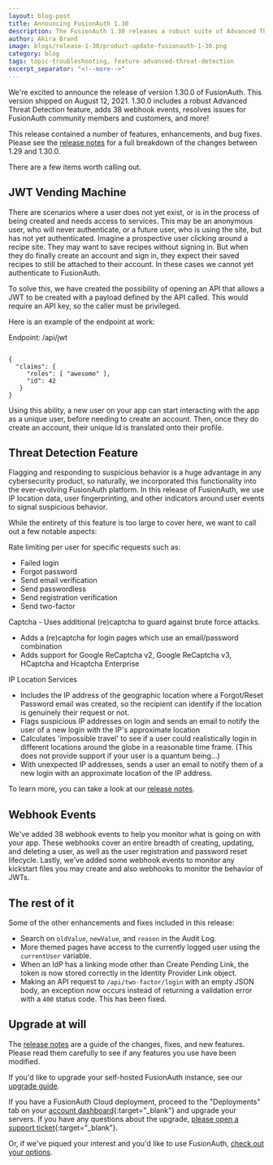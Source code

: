 ```yaml
---
layout: blog-post
title: Announcing FusionAuth 1.30
description: The FusionAuth 1.30 releases a robust suite of Advanced Threat Detection features, a JWT vending machine, myriad webhook events, and more.
author: Akira Brand
image: blogs/release-1-30/product-update-fusionauth-1-30.png
category: blog
tags: topic-troubleshooting, feature-advanced-threat-detection
excerpt_separator: "<!--more-->"
---
```


We're excited to announce the release of version 1.30.0 of FusionAuth. This version shipped on August 12, 2021. 1.30.0 includes a robust Advanced Threat Detection feature, adds 38 webhook events, resolves issues for FusionAuth community members and customers, and more! 

<!--more-->

This release contained a number of features, enhancements, and bug fixes. Please see the [release notes](/docs/v1/tech/release-notes/#version-1-30-0) for a full breakdown of the changes between 1.29 and 1.30.0. 

There are a few items worth calling out.

## JWT Vending Machine

There are scenarios where a user does not yet exist, or is in the process of being created and needs access to services. This may be an anonymous user, who will never authenticate, or a future user, who is using the site, but has not yet authenticated. Imagine a prospective user clicking around a recipe site. They may want to save recipes without signing in.  But when they do finally create an account and sign in, they expect their saved recipes to still be attached to their account.  In these cases we cannot yet authenticate to FusionAuth.

To solve this, we have created the possibility of opening an API that allows a JWT to be created with a payload defined by the API called.  This would require an API key, so the caller must be privileged.  

Here is an example of the endpoint at work: 

Endpoint: /api/jwt

```

{
  "claims": {
     "roles": [ "awesome" ],
     "id": 42
   }
}
```

Using this ability, a new user on your app can start interacting with the app as a unique user, before needing to create an account. Then, once they do create an account, their unique Id is translated onto their profile. 

## Threat Detection Feature

Flagging and responding to suspicious behavior is a huge advantage in any cybersecurity product, so naturally, we incorporated this functionality into the ever-evolving FusionAuth platform. In this release of FusionAuth, we use IP location data, user fingerprinting, and other indicators around user events to signal suspicious behavior. 

While the entirety of this feature is too large to cover here, we want to call out a few notable aspects:

Rate limiting per user for specific requests such as:
 - Failed login
 - Forgot password
 - Send email verification
 - Send passwordless
 - Send registration verification
 - Send two-factor
 
Captcha - Uses additional (re)captcha to guard against brute force attacks. 
- Adds a (re)captcha for login pages which use an email/password combination
- Adds support for Google ReCaptcha v2, Google ReCaptcha v3, HCaptcha and Hcaptcha Enterprise

IP Location Services
- Includes the IP address of the geographic location where a Forgot/Reset Password email was created, so the recipient can identify if the location is genuinely their request or not. 
- Flags suspicious IP addresses on login and sends an email to notify the user of a new login with the IP's approximate location
- Calculates 'impossible travel' to see if a user could realistically login in different locations around the globe in a reasonable time frame. (This does not provide support if your user is a quantum being...)
- With unexpected IP addresses, sends a user an email to notify them of a new login with an approximate location of the IP address. 

To learn more, you can take a look at our [release notes](/docs/v1/tech/release-notes/#version-1-30-0). 

## Webhook Events

We've added 38 webhook events to help you monitor what is going on with your app.  These webhooks cover an entire breadth of creating, updating, and deleting a user, as well as the user registration and password reset lifecycle. Lastly, we've added some webhook events to monitor any kickstart files you may create and also webhooks to monitor the behavior of JWTs. 

## The rest of it

Some of the other enhancements and fixes included in this release:

* Search on `oldValue`, `newValue`, and `reason` in the Audit Log.
* More themed pages have access to the currently logged user using the `currentUser` variable.
* When an IdP has a linking mode other than Create Pending Link, the token is now stored correctly in the Identity Provider Link object.
* Making an API request to `/api/two-factor/login` with an empty JSON body, an exception now occurs instead of returning a validation error with a `400` status code. This has been fixed. 

## Upgrade at will

The [release notes](/docs/v1/tech/release-notes/#version-1-30-0) are a guide of the changes, fixes, and new features. Please read them carefully to see if any features you use have been modified.

If you'd like to upgrade your self-hosted FusionAuth instance, see our [upgrade guide](/docs/v1/tech/installation-guide/upgrade/). 

If you have a FusionAuth Cloud deployment, proceed to the "Deployments" tab on your [account dashboard](https://account.fusionauth.io/account/deployment/){:target="_blank"} and upgrade your servers. If you have any questions about the upgrade, [please open a support ticket](https://account.fusionauth.io/account/support/){:target="_blank"}.

Or, if we've piqued your interest and you'd like to use FusionAuth, [check out your options](/pricing/).
